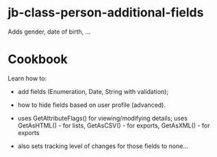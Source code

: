 # jb-class-person-additional-fields

Adds gender, date of birth, ...



# Cookbook

Learn how to:

- add fields (Enumeration, Date, String with validation);

- how to hide fields based on user profile (advanced). 
- uses GetAttributeFlags() for viewing/modifying details; uses GetAsHTML() - for lists, GetAsCSV() - for exports, GetAsXML() - for exports 
- also sets tracking level of changes for those fields to none...

